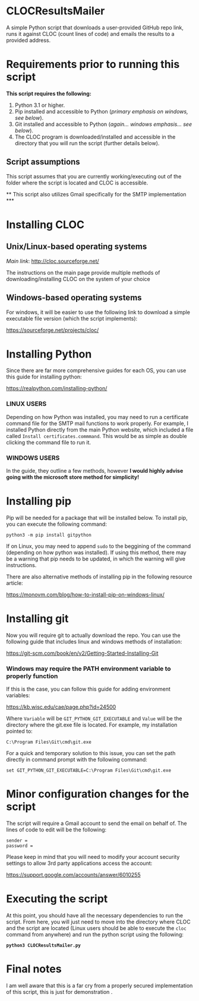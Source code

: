 # CLOCResultsMailer
A simple Python script that downloads a user-provided GitHub repo link, runs it against CLOC (count lines of code) and emails the results to a provided address. 

# Requirements prior to running this script

**This script requires the following:**

1. Python 3.1 or higher.
2. Pip installed and accessible to Python (*primary emphasis on windows, see below*).
3. Git installed and accessible to Python (*again... windows emphasis... see below*).
4. The CLOC program is downloaded/installed and accessible in the directory that you will run the script (further details below).



## Script assumptions

This script assumes that you are currently working/executing out of the folder where the script is located and CLOC is accessible.

** This script also utilizes Gmail specifically for the SMTP implementation ***

# Installing CLOC



## Unix/Linux-based operating systems

*Main link*: http://cloc.sourceforge.net/

The instructions on the main page provide multiple methods of downloading/installing CLOC on the system of your choice

## Windows-based operating systems 

For windows, it will be easier to use the following link to download a simple executable file version (which the script implements):

https://sourceforge.net/projects/cloc/

# Installing Python

Since there are far more comprehensive guides for each OS, you can use this guide for installing python:

https://realpython.com/installing-python/

### LINUX USERS

Depending on how Python was installed, you may need to run a certificate command file for the SMTP mail functions to work properly. For example, I installed Python directly from the main Python website, which included a file called ```Install certificates.commmand```. This would be as simple as double clicking the command file to run it.

### WINDOWS USERS

In the guide, they outline a few methods, however **I would highly advise going with the microsoft store method for simplicity!**

# Installing pip

Pip will be needed for a package that will be installed below. To install pip, you can execute the following command:

```
python3 -m pip install gitpython
```

If on Linux, you may need to append ```sudo``` to the beggining of the command (depending on how python was installed). If using this method, there may be a warning that pip needs to be updated, in which the warning will give instructions.


There are also alternative methods of installing pip in the following resource article:

https://monovm.com/blog/how-to-install-pip-on-windows-linux/


# Installing git

Now you will require git to actually download the repo. You can use the following guide that includes linux and windows methods of installation:

https://git-scm.com/book/en/v2/Getting-Started-Installing-Git

### Windows may require the PATH environment variable to properly function

If this is the case, you can follow this guide for adding environment variables:

https://kb.wisc.edu/cae/page.php?id=24500

Where ```Variable``` will be ```GIT_PYTHON_GIT_EXECUTABLE``` and ```Value``` will be the directory where the git.exe file is located. For example, my installation pointed to:

```C:\Program Files\Git\cmd\git.exe```

For a quick and temporary solution to this issue, you can set the path directly in command prompt with the following command:

```set GIT_PYTHON_GIT_EXECUTABLE=C:\Program Files\Git\cmd\git.exe```

# Minor configuration changes for the script

The script will require a Gmail account to send the email on behalf of. The lines of code to edit will be the following:

```
sender = 
password =
```
Please keep in mind that you will need to modify your account security settings to allow 3rd party applications access the account:

https://support.google.com/accounts/answer/6010255

# Executing the script

At this point, you should have all the necessary dependencies to run the script. From here, you will just need to move into the directory where CLOC and the script are located (Linux users should be able to execute the ```cloc``` command from anywhere) and run the python script using the following:

 **```python3 CLOCResultsMailer.py```**
 
 # Final notes
 
 I am well aware that this is a far cry from a properly secured implementation of this script, this is just for demonstration .
